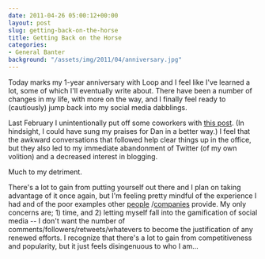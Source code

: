 ```yaml
---
date: 2011-04-26 05:00:12+00:00
layout: post
slug: getting-back-on-the-horse
title: Getting Back on the Horse
categories:
- General Banter
background: "/assets/img/2011/04/anniversary.jpg"
---
```


Today marks my 1-year anniversary with Loop and I feel like I've learned a lot, some of which I'll eventually write about. There have been a number of changes in my life, with more on the way, and I finally feel ready to (cautiously) jump back into my social media dabblings.

Last February I unintentionally put off some coworkers with [this post](/it-takes-a-village/). (In hindsight, I could have sung my praises for Dan in a better way.) I feel that the awkward conversations that followed help clear things up in the office, but they also led to my immediate abandonment of Twitter (of my own volition) and a decreased interest in blogging.

Much to my detriment.

There's a lot to gain from putting yourself out there and I plan on taking advantage of it once again, but I'm feeling pretty mindful of the experience I had and of the poor examples other [people](http://www.huffingtonpost.com/2011/03/14/gilbert-gottfried-tweets-_n_835553.html) /[companies](http://mashable.com/2011/03/09/chrysler-drops-the-f-bomb-on-twitter/) provide. My only concerns are; 1) time, and 2) letting myself fall into the gamification of social media -- I don't want the number of comments/followers/retweets/whatevers to become the justification of any renewed efforts. I recognize that there's a lot to gain from competitiveness and popularity, but it just feels disingenuous to who I am...